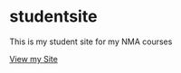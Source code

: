 # studentsite
This is my student site for my NMA courses

[View my Site](https://ilysem.studentsite/)
